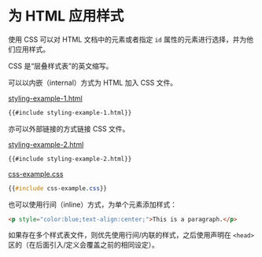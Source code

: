 # 为 HTML 应用样式

使用 CSS 可以对 HTML 文档中的元素或者指定 `id` 属性的元素进行选择，并为他们应用样式。

CSS 是“层叠样式表”的英文缩写。

可以以内嵌（internal）方式为 HTML 加入 CSS 文件。

[styling-example-1.html](./styling-example-1.html)

```html
{{#include styling-example-1.html}}
```

亦可以外部链接的方式链接 CSS 文件。

[styling-example-2.html](./styling-example-2.html)

```html
{{#include styling-example-2.html}}
```

[css-example.css](css-example.css)

```css
{{#include css-example.css}}
```

也可以使用行间（inline）方式，为单个元素添加样式：

```html
<p style="color:blue;text-align:center;">This is a paragraph.</p>
```

如果存在多个样式表文件，则优先使用行间/内联的样式，之后使用声明在 `<head>` 区的（在后面引入/定义会覆盖之前的相同设定）。
